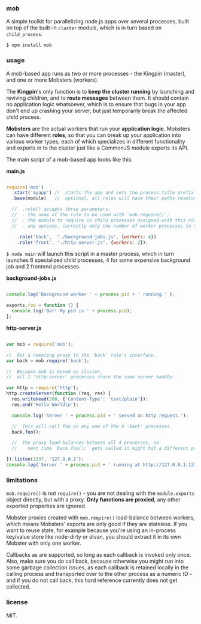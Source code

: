 

### mob

A simple toolkit for parallelizing node.js apps over several processes,
built on top of the built-in `cluster` module,
which is in turn based on `child_process`.

    $ npm install mob


### usage

A mob-based app runs as two or more processes - the Kingpin (master), and one or more Mobsters (workers).

The **Kingpin**'s only function is to **keep the cluster running** by launching and reviving children,
and to **route messages** between them. It should contain no application logic whatsoever,
which is to ensure that bugs in your app don't end up crashing your server, but just temporarily break the affected child process.

**Mobsters** are the actual workers that run your **application logic**.
Mobsters can have different **roles**,
so that you can break up your application into various worker types,
each of which specializes in different functionality
and exports in to the cluster just like a CommonJS module exports its API.

The main script of a mob-based app looks like this:

**main.js**
```javascript

require('mob')
  .start('myapp') //  starts the app and sets the process.title prefix for all processes.
  .base(module)   //  optional, all roles will have their paths resolved relatively to this module.

  //  .role() accepts three parameters:
  //  - the name of the role to be used with `mob.require()`;
  //  - the module to require in child processes assigned with this role;
  //  - any options, currently only the number of worker processes to spin up and keep alive.

    .role('back',  "./background-jobs.js", {workers: 4})
    .role('front', "./http-server.js", {workers: 2});

```

`$ node main` will launch this script in a master process,
which in turn launches 6 specialized child processes,
4 for some expensive background job and 2 frontend processes.

**background-jobs.js**
```javascript

console.log('Background worker ' + process.pid + ' running.' );

exports.foo = function () {
  console.log('Bar! My pid is ' + process.pid);
};

```

**http-server.js**
```javascript

var mob = require('mob');

//  Get a remoting proxy to the 'back' role's interface.
var back = mob.require('back');

//  Because mob is based on cluster,
//  all 2 'http-server' processes share the same server handle:

var http = require('http');
http.createServer(function (req, res) {
  res.writeHead(200, {'Content-Type': 'text/plain'});
  res.end('Hello World\n');

  console.log('Server ' + process.pid + ' served an http request.');

  //  This will call foo on any one of the 4 'back' processes.
  back.foo();

  //  The proxy load-balances between all 4 processes, so
  //    next time `back.foo();` gets called it might hit a different process.

}).listen(1337, "127.0.0.1");
console.log('Server ' + process.pid + ' running at http://127.0.0.1:1337/');

```


### limitations

`mob.require()` is not `require()` -
you are not dealing with the `module.exports` object directly, but with a proxy.
**Only functions are proxied**, any other exported properties are ignored.

Mobster proxies created with `mob.require()` load-balance between workers,
which means Mobsters' exports are only good if they are stateless.
If you want to reuse state,
for example because you're using an in-process key/value store like node-dirty or divan,
you should extract it in its own Mobster with only one worker.

Callbacks as are supported, so long as each callback is invoked only once.
Also, make sure you do call back, because otherwise you might run into some garbage collection issues,
as each callback is retained locally in the calling process and transported over to the other process
as a numeric ID - and if you do not call back, this hard reference currently does not get collected.


### license

MIT.


